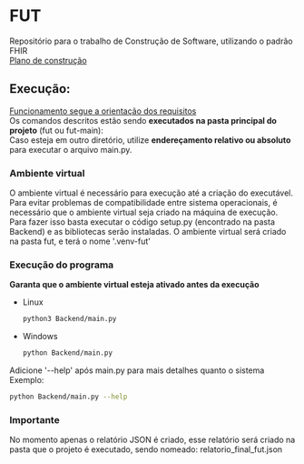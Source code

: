 # FUT  
Repositório para o trabalho de Construção de Software, utilizando o padrão FHIR  
[Plano de construção](https://github.com/LeonardoCFilho/fut/blob/main/Documentacao/Plano_de_construcao.md)  
## Execução:  
[Funcionamento segue a orientação dos requisitos](https://github.com/kyriosdata/construcao-2025-01/blob/main/docs/fut.md#ilustração-de-usos)  
Os comandos descritos estão sendo **executados na pasta principal do projeto** (fut ou fut-main):  
Caso esteja em outro diretório, utilize **endereçamento relativo ou absoluto** para executar o arquivo main.py.

### Ambiente virtual
O ambiente virtual é necessário para execução até a criação do executável.
Para evitar problemas de compatibilidade entre sistema operacionais, é necessário que o ambiente virtual seja criado na máquina de execução.
Para fazer isso basta executar o código setup.py (encontrado na pasta Backend) e as bibliotecas serão instaladas.
O ambiente virtual será criado na pasta fut, e terá o nome '.venv-fut'

### Execução do programa
**Garanta que o ambiente virtual esteja ativado antes da execução**
- Linux  
  ```bash  
  python3 Backend/main.py  
  ```
- Windows  
  ```bash  
  python Backend/main.py  
  ```
Adicione '--help' após main.py para mais detalhes quanto o sistema
Exemplo:  
  ```bash  
  python Backend/main.py --help
  ```

### **Importante**
No momento apenas o relatório JSON é criado, esse relatório será criado na pasta que o projeto é executado, sendo nomeado: relatorio_final_fut.json